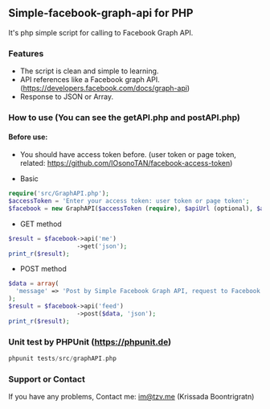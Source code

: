 ## Simple-facebook-graph-api for PHP
It's php simple script for calling to Facebook Graph API.

### Features
- The script is clean and simple to learning.
- API references like a Facebook graph API. (https://developers.facebook.com/docs/graph-api)
- Response to JSON or Array.

### How to use (You can see the getAPI.php and postAPI.php)
#### Before use:
- You should have access token before. (user token or page token, related: https://github.com/IOsonoTAN/facebook-access-token)

- Basic
~~~php
require('src/GraphAPI.php');
$accessToken = 'Enter your access token: user token or page token';
$facebook = new GraphAPI($accessToken (require), $apiUrl (optional), $apiVersion (optional), $apiFilter (optional), $apiLimit (optional), $apiTimeout (optional));
~~~

- GET method
~~~php
$result = $facebook->api('me')
                   ->get('json');
print_r($result);
~~~

- POST method
~~~php
$data = array(
  'message' => 'Post by Simple Facebook Graph API, request to Facebook API and return JSON'
);
$result = $facebook->api('feed')
                   ->post($data, 'json');
print_r($result);
~~~

### Unit test by PHPUnit (https://phpunit.de)
~~~php
phpunit tests/src/graphAPI.php
~~~

### Support or Contact
If you have any problems, Contact me: im@tzv.me (Krissada Boontrigratn)
